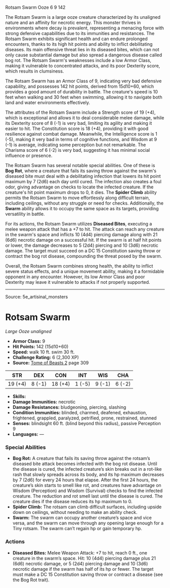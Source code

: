 <MonsterName/>Rotsam Swarm</MonsterName>
<CreatureType/>Ooze</CreatureType>
<CR/>6</CR>
<AC/>9</AC>
<HP/>142</HP>
<summary>The Rotsam Swarm is a large ooze creature characterized by its unaligned nature and an affinity for necrotic energy. This monster thrives in environments where decay is prevalent, representing a menacing force with strong defensive capabilities due to its immunities and resistances. The Rotsam Swarm exhibits significant health and can endure prolonged encounters, thanks to its high hit points and ability to inflict debilitating diseases. Its main offensive threat lies in its diseased bites, which can not only cause substantial damage but also spread a dangerous disease called bog rot. The Rotsam Swarm's weaknesses include a low Armor Class, making it vulnerable to concentrated attacks, and its poor Dexterity score, which results in clumsiness.</summary>

<detail>

The Rotsam Swarm has an Armor Class of 9, indicating very bad defensive capability, and possesses 142 hit points, derived from 15d10+60, which provides a good amount of durability in battle. The creature's speed is 10 feet when walking and 30 feet when swimming, allowing it to navigate both land and water environments effectively.

The attributes of the Rotsam Swarm include a Strength score of 19 (+4), which is exceptional and allows it to deal considerable melee damage, while its Dexterity score of 8 (-1) is very bad, limiting its agility and making it easier to hit. The Constitution score is 18 (+4), providing it with good resilience against combat damage. Meanwhile, the Intelligence score is 1 (-5), making it very bad in terms of cognitive functions, and Wisdom at 9 (-1) is average, indicating some perception but not remarkable. The Charisma score of 6 (-2) is very bad, suggesting it has minimal social influence or presence.

The Rotsam Swarm has several notable special abilities. One of these is **Bog Rot**, where a creature that fails its saving throw against the swarm's diseased bite must deal with a debilitating infection that lowers its hit point maximum by 7 (2d6) each day until cured. The infection also creates a foul odor, giving advantage on checks to locate the infected creature. If the creature's hit point maximum drops to 0, it dies. The **Spider Climb** ability permits the Rotsam Swarm to move effortlessly along difficult terrain, including ceilings, without any struggle or need for checks. Additionally, the **Swarm** ability allows it to occupy the same space as its targets, providing versatility in battle.

For its actions, the Rotsam Swarm utilizes **Diseased Bites**, executing a melee weapon attack that has a +7 to hit. The attack can reach any creature in the swarm's space and inflicts 10 (4d4) piercing damage along with 21 (6d6) necrotic damage on a successful hit. If the swarm is at half hit points or lower, the damage decreases to 5 (2d4) piercing and 10 (3d6) necrotic damage. The target must succeed on a DC 15 Constitution saving throw or contract the bog rot disease, compounding the threat posed by the swarm.

Overall, the Rotsam Swarm combines strong health, the ability to inflict severe status effects, and a unique movement ability, making it a formidable opponent in any encounter. However, its low Armor Class and poor Dexterity may leave it vulnerable to attacks if not properly supported.</detail>



---

Source: 5e_artisinal_monsters

# Rotsam Swarm

*Large* *Ooze* *unaligned*

- **Armor Class:** 9
- **Hit Points:** 142 (15d10+60)
- **Speed:** walk 10 ft. swim 30 ft.
- **Challenge Rating:** 6 (2,300 XP)
- **Source:** [Tome of Beasts 2](https://koboldpress.com/kpstore/product/tome-of-beasts-2-for-5th-edition) page 309

| STR | DEX | CON | INT | WIS | CHA |
| --- | --- | --- | --- | --- | --- |
| 19 (+4) | 8 (-1) | 18 (+4) | 1 (-5) | 9 (-1) | 6 (-2) |

- **Skills:** 
- **Damage Immunities:** necrotic
- **Damage Resistances:** bludgeoning, piercing, slashing
- **Condition Immunities:** blinded, charmed, deafened, exhaustion, frightened, grappled, paralyzed, petrified, prone, restrained, stunned
- **Senses:** blindsight 60 ft. (blind beyond this radius), passive Perception 9
- **Languages:** —

### Special Abilities

- **Bog Rot:** A creature that fails its saving throw against the rotsam’s diseased bite attack becomes infected with the bog rot disease. Until the disease is cured, the infected creature’s skin breaks out in a rot-like rash that slowly spreads across its body, and its hp maximum decreases by 7 (2d6) for every 24 hours that elapse. After the first 24 hours, the creature’s skin starts to smell like rot, and creatures have advantage on Wisdom (Perception) and Wisdom (Survival) checks to find the infected creature. The reduction and rot smell last until the disease is cured. The creature dies if the disease reduces its hp maximum to 0.
- **Spider Climb:** The rotsam can climb difficult surfaces, including upside down on ceilings, without needing to make an ability check.
- **Swarm:** The swarm can occupy another creature’s space and vice versa, and the swarm can move through any opening large enough for a Tiny rotsam. The swarm can’t regain hp or gain temporary hp.

### Actions

- **Diseased Bites:** Melee Weapon Attack: +7 to hit, reach 0 ft., one creature in the swarm’s space. Hit: 10 (4d4) piercing damage plus 21 (6d6) necrotic damage, or 5 (2d4) piercing damage and 10 (3d6) necrotic damage if the swarm has half of its hp or fewer. The target must make a DC 15 Constitution saving throw or contract a disease (see the Bog Rot trait).




